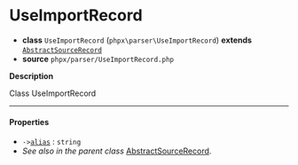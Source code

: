 # UseImportRecord

- **class** `UseImportRecord` (`phpx\parser\UseImportRecord`) **extends** [`AbstractSourceRecord`](https://github.com/jphp-compiler/jphp/blob/master/exts/jphp-parser-ext/api-docs/classes/phpx/parser/AbstractSourceRecord.md)
- **source** `phpx/parser/UseImportRecord.php`

**Description**

Class UseImportRecord

---

#### Properties

- `->`[`alias`](#prop-alias) : `string`
- *See also in the parent class* [AbstractSourceRecord](https://github.com/jphp-compiler/jphp/blob/master/exts/jphp-parser-ext/api-docs/classes/phpx/parser/AbstractSourceRecord.md).